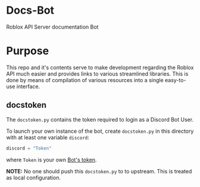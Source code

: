 # Docs-Bot
Roblox API Server documentation Bot

# Purpose
This repo and it's contents serve to make development regarding the Roblox API
much easier and provides links to various streamlined libraries. This is done
by means of compilation of various resources into a single easy-to-use interface.

## docstoken
The `docstoken.py` contains the token required to login as a Discord Bot User.

To launch your own instance of the bot, create `docstoken.py` in this directory with at least one variable `discord`:
   ```python
   discord = "Token"
   ```
   where `Token` is your own [Bot's token](https://discordapp.com/developers/applications/).

**NOTE:** No one should push this `docstoken.py` to to upstream. This is treated as local configuration.